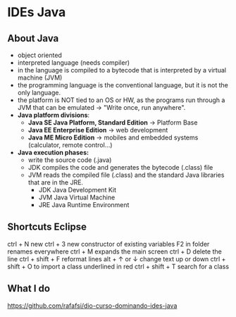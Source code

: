 # IDEs Java

## About Java

- object oriented
- interpreted language (needs compiler)
- in the language is compiled to a bytecode that is interpreted by a virtual machine (JVM)
- the programming language is the conventional language, but it is not the only language.
- the platform is NOT tied to an OS or HW, as the programs run through a JVM that can be emulated -> "Write once, run anywhere".
- **Java platform divisions**:
  - **Java SE Java Platform, Standard Edition** -> Platform Base
  - **Java EE Enterprise Edition** -> web development
  - **Java ME Micro Edition** -> mobiles and embedded systems (calculator, remote control...)
- **Java execution phases:**
  - write the source code (.java)
  - JDK compiles the code and generates the bytecode (.class) file
  - JVM reads the compiled file (.class) and the standard Java libraries that are in the JRE.
    - JDK Java Development Kit
    - JVM Java Virtual Machine
    - JRE Java Runtime Environment



## Shortcuts Eclipse

ctrl + N new
ctrl + 3 new constructor of existing variables
F2 in folder renames everywhere
ctrl + M expands the main screen
ctrl + D delete the line
ctrl + shift + F reformat lines
alt + ↑ or ↓ change text up or down
ctrl + shift + O to import a class underlined in red
ctrl + shift + T search for a class



## What I do

https://github.com/rafafsi/dio-curso-dominando-ides-java
